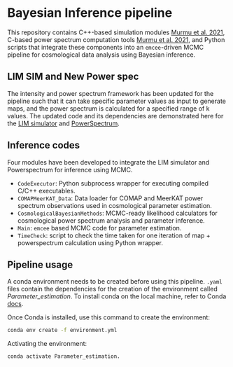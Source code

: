 # Bayesian Inference pipeline
This repository contains C++-based simulation modules [Murmu et al. 2021](https://ui.adsabs.harvard.edu/abs/2021MNRAS.507.2500M/abstract), C-based power spectrum computation tools [Murmu et al. 2021](https://ui.adsabs.harvard.edu/abs/2021MNRAS.507.2500M/abstract), and Python scripts that integrate these components into an ```emcee```-driven MCMC pipeline for cosmological data analysis using Bayesian inference.

## LIM SIM and New Power spec
The intensity and power spectrum framework has been updated for the pipeline such that it can take specific parameter values as input to generate maps, and the power spectrum is calculated for a specified range of k values. The updated code and its dependencies are demonstrated here for the [LIM simulator](https://github.com/ParthKothari2030/LIM_simulator) and [PowerSpectrum](https://github.com/ParthKothari2030/PowerSpectrum).

## Inference codes
Four modules have been developed to integrate the LIM simulator and Powerspectrum for inference using MCMC.
- `CodeExecutor`: Python subprocess wrapper for executing compiled C/C++ executables.
- `COMAPMeerKAT_Data`: Data loader for COMAP and MeerKAT power spectrum observations used in cosmological parameter estimation.
- `CosmologicalBayesianMethods`: MCMC-ready likelihood calculators for cosmological power spectrum analysis and parameter inference.
- `Main`: ```emcee``` based MCMC code for parameter estimation.
- `TimeCheck`: script to check the time taken for one iteration of map + powerspectrum calculation using Python wrapper.

## Pipeline usage
 A conda environment needs to be created before using this pipeline. ```.yaml``` files contain the dependencies for the creation of the environment called *Parameter_estimation*.
 To install conda on the local machine, refer to Conda [docs](https://docs.conda.io/projects/conda/en/latest/user-guide/install/index.html). 


 Once Conda is installed, use this command to create the environment:
``` bash 
conda env create -f environment.yml
```
Activating the environment:

``` bash
conda activate Parameter_estimation.
```

